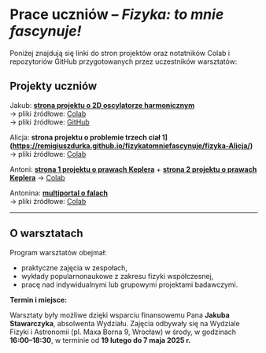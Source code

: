 # Prace uczniów – *Fizyka: to mnie fascynuje!*

Poniżej znajdują się linki do stron projektów oraz notatników Colab i repozytoriów GitHub przygotowanych przez uczestników warsztatów:

## Projekty uczniów

Jakub: **[strona projektu o 2D oscylatorze harmonicznym](https://ihordai.github.io/Krzywa-L/)**  
  → pliki źródłowe: [Colab](https://drive.google.com/drive/folders/1VGZuU4nMb7qu2rW-6Hrk0bXnQIpvAm-9?usp=sharing)  
  → pliki źródłowe: [GitHub](https://github.com/IhordaI/Krzywa-L)

Alicja: **strona projektu o problemie trzech ciał 1](https://remigiuszdurka.github.io/fizykatomniefascynuje/fizyka-Alicja/)**  
  → pliki źródłowe: [Colab](https://drive.google.com/drive/folders/1MIlMxHNB9ppnu4uvH_POYsXGEY2IOrG8?usp=sharing)

Antoni: **[strona 1 projektu o prawach Keplera](https://remigiuszdurka.github.io/fizykatomniefascynuje/fizyka-Antoni/jedno.html)**  + **[strona 2 projektu o prawach Keplera](https://remigiuszdurka.github.io/fizykatomniefascynuje/fizyka-Antoni/jedno.html)**
  → [Colab](https://drive.google.com/drive/folders/1VQp6FaMhu_pVxw3nD4XQwcYCEWKDZBHx?usp=sharing)

Antonina: **[multiportal o falach](https://remigiuszdurka.github.io/fizykatomniefascynuje/fizyka-Antonina/index.html)**  
  → pliki źródłowe: [Colab](https://drive.google.com/drive/folders/1pwzM2zdr3cLh_5CtNwn8G-rcSCTSiZbZ?usp=sharing)

---

## O warsztatach

Program warsztatów obejmał:
- praktyczne zajęcia w zespołach,
- wykłady popularnonaukowe z zakresu fizyki współczesnej,
- pracę nad indywidualnymi lub grupowymi projektami badawczymi.

**Termin i miejsce:**  

Warsztaty były możliwe dzięki wsparciu finansowemu Pana **Jakuba Stawarczyka**, absolwenta Wydziału. Zajęcia odbywały się na Wydziale Fizyki i Astronomii (pl. Maxa Borna 9, Wrocław) w środy, w godzinach **16:00–18:30**, w terminie od **19 lutego do 7 maja 2025 r.**
